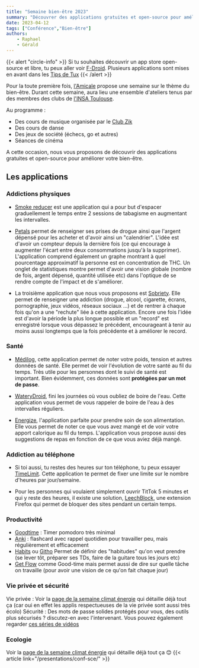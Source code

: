 ```yaml
---
title: "Semaine bien-être 2023"
summary: "Découvrer des applications gratuites et open-source pour améliorer votre bien-être"
date: 2023-04-12
tags: ["Conférence","Bien-être"]
authors:
    - Raphael
    - Gérald
---
```


{{< alert "circle-info" >}}
Si tu souhaites découvrir un app store open-source et libre, tu peux aller voir [F-Droid](https://f-droid.org/fr/).
Plusieurs applications sont mises en avant dans les [Tips de Tux](https://www.instagram.com/explore/tags/tipsdetux/)
{{< /alert >}}

Pour la toute première fois, [l'Amicale](https://amicale-insat.fr/) propose une semaine sur le thème du bien-être. Durant cette semaine, aura lieu une ensemble d'ateliers tenus par des membres des clubs de [l'INSA Toulouse](https://www.insa-toulouse.fr/).

Au programme :
- Des cours de musique organisée par le [Club Zik](https://zik-insat.fr)
- Des cours de danse
- Des jeux de société (échecs, go et autres)
- Séances de cinéma

A cette occasion, nous vous proposons de découvrir des applications gratuites et open-source pour améliorer votre bien-être.

## Les applications

### Addictions physiques

- [Smoke reducer](https://f-droid.org/fr/packages/com.java.SmokeReducer/) est une application qui a pour but d'espacer graduellement le temps entre 2 sessions de tabagisme en augmentant les intervalles.

- [Petals](https://f-droid.org/fr/packages/br.com.colman.petals/) permet de renseigner ses prises de drogue ainsi que l'argent dépensé pour les acheter et d'avoir ainsi un "calendrier". L'idée est d'avoir un compteur depuis la dernière fois (ce qui encourage à augmenter l'écart entre deux consommations jusqu'à la supprimer). L'application comprend également un graphe montrant à quel pourcentage approximatif la personne est en concentration de THC. Un onglet de statistiques montre permet d'avoir une vision globale (nombre de fois, argent dépensé, quantité utilisée etc) dans l'optique de se rendre compte de l'impact et de s'améliorer.

- La troisième application que nous vous proposons est [Sobriety](https://f-droid.org/fr/packages/com.katiearose.sobriety/). Elle permet de renseigner une addiction (drogue, alcool, cigarette, écrans, pornographie, jeux vidéos, réseaux sociaux ...) et de rentrer à chaque fois qu'on a une "rechute" liée à cette application. Encore une fois l'idée est d'avoir la période la plus longue possible et un "record" est enregistré lorsque vous dépassez le précédent, encourageant à tenir au moins aussi longtemps que la fois précédente et à améliorer le record.

### Santé

- [Médilog](https://f-droid.org/fr/packages/com.zell_mbc.medilog/), cette application permet de noter votre poids, tension et autres données de santé.
Elle permet de voir l'évolution de votre santé au fil du temps. Très utile pour les personnes dont le suivi de santé est important. Bien évidemment, ces données sont **protégées par un mot de passe**.

- [WateryDroid](https://f-droid.org/fr/packages/tmendes.com.waterydroid/), fini les journées où vous oubliez de boire de l'eau. Cette application vous permet de vous rappeler de boire de l'eau à des intervalles réguliers.

- [Energize](https://f-droid.org/fr/packages/com.flasskamp.energize/), l'application parfaite pour prendre soin de son alimentation. Elle vous permet de noter ce que vous avez mangé et de voir votre apport calorique au fil du temps. L'application vous propose aussi des suggestions de repas en fonction de ce que vous aviez déjà mangé.

### Addiction au téléphone

- Si toi aussi, tu restes des heures sur ton téléphone, tu peux essayer [TimeLimit](https://f-droid.org/fr/packages/io.timelimit.android.aosp.direct/). Cette application te permet de fixer une limite sur le nombre d'heures par jour/semaine. 

- Pour les personnes qui voulaient simplement ouvrir TitTok 5 minutes et qui y reste des heures, il existe une solution, [LeechBlock](https://addons.mozilla.org/fr/firefox/addon/leechblock-ng/), une extension Firefox qui permet de bloquer des sites pendant un certain temps.

### Productivité

- [Goodtime](https://f-droid.org/en/packages/com.apps.adrcotfas.goodtime/) : Timer pomodoro très minimal
- [Anki](https://f-droid.org/en/packages/com.ichi2.anki/) : flashcard avec rappel quotidien pour travailler peu, mais régulièrement et efficacement
- [Habits](https://f-droid.org/en/packages/org.isoron.uhabits/) ou [Githo](https://f-droid.org/en/packages/com.florianthaler.githo/) Permet de définir des "habitudes" qu'on veut prendre (se lever tôt, préparer ses TDs, faire de la guitare tous les jours etc)
- [Get Flow](https://f-droid.org/en/packages/org.wentura.getflow/) comme Good-time mais permet aussi de dire sur quelle tâche on travaille (pour avoir une vision de ce qu'on fait chaque jour)

### Vie privée et sécurité

Vie privée : Voir la [page de la semaine climat énergie](../conf-sce/#-des-applications-qui-nécoutent-pas) qui détaille déjà tout ça (car oui en effet les applis respectueuses de la vie privée sont aussi très écolo)
Sécurité : Des mots de passe solides protégés pour vous, des outils plus sécurisés ? discutez-en avec l'intervenant. Vous pouvez également regarder [ces séries de vidéos](https://www.youtube.com/playlist?list=PLtzBzLRxDzneflhw7jkwrYftciQe_vVvf)

### Ecologie

Voir la [page de la semaine climat énergie](../conf-sce/#-des-outils-utilitaires-qui-sinvestissent-dans-la-réduction-de-leur-impact) qui détaille déjà tout ça 😊
{{< article link="/presentations/conf-sce/" >}}
